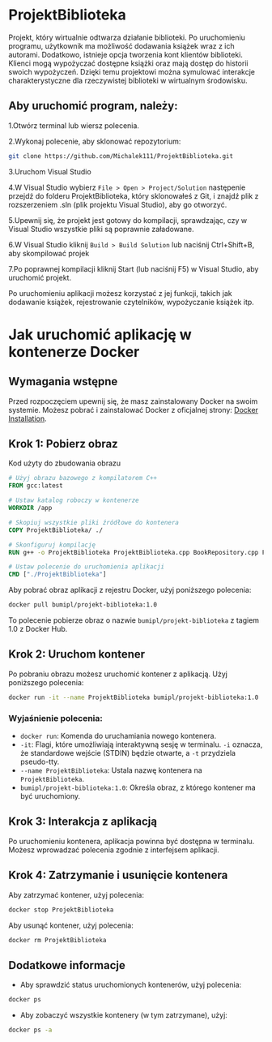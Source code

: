 # ProjektBiblioteka

Projekt, który wirtualnie odtwarza działanie biblioteki. Po uruchomieniu programu, użytkownik ma możliwość dodawania książek wraz z ich autorami. Dodatkowo, istnieje opcja tworzenia kont klientów biblioteki. Klienci mogą wypożyczać dostępne książki oraz mają dostęp do historii swoich wypożyczeń. Dzięki temu projektowi można symulować interakcje charakterystyczne dla rzeczywistej biblioteki w wirtualnym środowisku.

## Aby uruchomić program, należy:   
1.Otwórz terminal lub wiersz polecenia.

2.Wykonaj polecenie, aby sklonować repozytorium:
```bash
git clone https://github.com/Michalek111/ProjektBiblioteka.git
```
3.Uruchom Visual Studio

4.W Visual Studio wybierz `File > Open > Project/Solution` następenie przejdź do folderu ProjektBiblioteka, który sklonowałeś z Git, i znajdź plik z rozszerzeniem .sln (plik projektu Visual Studio), aby go otworzyć.

5.Upewnij się, że projekt jest gotowy do kompilacji, sprawdzając, czy w Visual Studio wszystkie pliki są poprawnie załadowane.

6.W Visual Studio kliknij `Build > Build Solution` lub naciśnij Ctrl+Shift+B, aby skompilować projek

7.Po poprawnej kompilacji kliknij Start (lub naciśnij F5) w Visual Studio, aby uruchomić projekt.

Po uruchomieniu aplikacji możesz korzystać z jej funkcji, takich jak dodawanie książek, rejestrowanie czytelników, wypożyczanie książek itp.

# Jak uruchomić aplikację w kontenerze Docker

## Wymagania wstępne

Przed rozpoczęciem upewnij się, że masz zainstalowany Docker na swoim systemie. Możesz pobrać i zainstalować Docker z oficjalnej strony: [Docker Installation](https://docs.docker.com/get-docker/).

## Krok 1: Pobierz obraz

Kod użyty do zbudowania obrazu

```Dockerfile
# Użyj obrazu bazowego z kompilatorem C++
FROM gcc:latest

# Ustaw katalog roboczy w kontenerze
WORKDIR /app

# Skopiuj wszystkie pliki źródłowe do kontenera
COPY ProjektBiblioteka/ ./

# Skonfiguruj kompilację
RUN g++ -o ProjektBiblioteka ProjektBiblioteka.cpp BookRepository.cpp FileSource.cpp LibraryMenu.cpp LibraryService.cpp MappingService.cpp User.cpp UserRepository.cpp

# Ustaw polecenie do uruchomienia aplikacji
CMD ["./ProjektBiblioteka"]
```

Aby pobrać obraz aplikacji z rejestru Docker, użyj poniższego polecenia:

```bash
docker pull bumipl/projekt-biblioteka:1.0
```
To polecenie pobierze obraz o nazwie `bumipl/projekt-biblioteka` z tagiem 1.0 z Docker Hub.

## Krok 2: Uruchom kontener

Po pobraniu obrazu możesz uruchomić kontener z aplikacją. Użyj poniższego polecenia:

```bash
docker run -it --name ProjektBiblioteka bumipl/projekt-biblioteka:1.0
```

### Wyjaśnienie polecenia:


- `docker run`: Komenda do uruchamiania nowego kontenera.
- `-it`: Flagi, które umożliwiają interaktywną sesję w terminalu. `-i` oznacza, że standardowe wejście (STDIN) będzie otwarte, a `-t` przydziela pseudo-tty.
- `--name ProjektBiblioteka`: Ustala nazwę kontenera na `ProjektBiblioteka`.
- `bumipl/projekt-biblioteka:1.0`: Określa obraz, z którego kontener ma być uruchomiony.

## Krok 3: Interakcja z aplikacją

Po uruchomieniu kontenera, aplikacja powinna być dostępna w terminalu. Możesz wprowadzać polecenia zgodnie z interfejsem aplikacji.

## Krok 4: Zatrzymanie i usunięcie kontenera

Aby zatrzymać kontener, użyj polecenia:

```bash
docker stop ProjektBiblioteka
```

Aby usunąć kontener, użyj polecenia:

```bash
docker rm ProjektBiblioteka
```
## Dodatkowe informacje

- Aby sprawdzić status uruchomionych kontenerów, użyj polecenia:

```bash
docker ps
```

- Aby zobaczyć wszystkie kontenery (w tym zatrzymane), użyj:

```bash
docker ps -a
```

